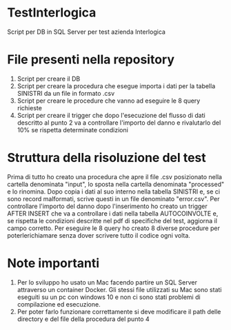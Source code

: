 # TestInterlogica
Script per DB in SQL Server per test azienda Interlogica

# File presenti nella repository
1) Script per creare il DB
2) Script per creare la procedura che esegue importa i dati per la tabella SINISTRI da un file in formato .csv
3) Script per creare le procedure che vanno ad eseguire le 8 query richieste
4) Script per creare il trigger che dopo l'esecuzione del flusso di dati descritto al punto 2 va a controllare l'importo del danno e rivalutarlo del 10% se rispetta determinate condizioni

# Struttura della risoluzione del test
Prima di tutto ho creato una procedura che apre il file .csv posizionato nella cartella denominata "input", lo sposta nella cartella denominata "processed" e lo rinomina. Dopo copia i dati al suo interno nella tabella SINISTRI e, se ci sono record malformati, scrive questi in un file denominato "error.csv". Per controllare l'importo del danno dopo l'inserimento ho creato un trigger AFTER INSERT che va a controllare i dati nella tabella AUTOCOINVOLTE e, se rispetta le condizioni descritte nel pdf di specifiche del test, aggiorna il campo corretto. Per eseguire le 8 query ho creato 8 diverse procedure per poterlerichiamare senza dover scrivere tutto il codice ogni volta.

# Note importanti
1) Per lo sviluppo ho usato un Mac facendo partire un SQL Server attraverso un container Docker. Gli stessi file utilizzati su Mac sono stati eseguiti su un pc con windows 10 e non ci sono stati problemi di compilazione ed esecuzione.
2) Per poter farlo funzionare correttamente si deve modificare il path delle directory e del file della procedura del punto 4
